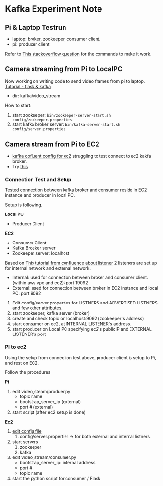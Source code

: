 # Kafka Experiment Note


## Pi & Laptop Testrun

* laptop: broker, zookeeper, consumer client.
* pi: producer client

Refer to [This stackoverflow question](https://stackoverflow.com/questions/46686690/kafka-simple-consumer-producer-setup-doesnt-work-on-different-machines-but-w) for the commands to make it work.


## Camera streaming from Pi to LocalPC
Now working on writing code to send video frames from pi to laptop.
[Tutorial - flask & kafka](https://medium.com/@kevin.michael.horan/distributed-video-streaming-with-python-and-kafka-551de69fe1dd)
- dir: kafka/video_stream

How to start: 
1. start zookeeper: ```bin/zookeeper-server-start.sh config/zookeeper.properties```
2. start kafka broker server: ```bin/kafka-server-start.sh config/server.properties```

## Camera stream from Pi to EC2
* [kafka cofluent config for ec2](https://www.confluent.io/blog/kafka-listeners-explained/)
struggling to test connect to ec2 kakfa broker. 
* Try [this](https://stackoverflow.com/questions/43565698/connecting-kafka-running-on-ec2-machine-from-my-local-machine)

### Connection Test and Setup
Tested connection between kafka broker and consumer reside in EC2 instance and producer in local PC. 

Setup is following. 

**Local PC**
* Producer Client

**EC2**
* Consumer Client
* Kafka Broeker server
* Zookeeper server: localhost

Based on [This tutorial from confluence about listener](https://www.confluent.io/blog/kafka-listeners-explained/)
2 listeners are set up for internal network and external network. 

* Internal: used for connection between broker and consumer client.(within aws vpc and ec2): port 19092
* External: used for connection between broker in EC2 instance and local PC: port 9092

1. Edit config/server.properties for LISTNERS and ADVERTISED.LISTNERS and few other attributes. 
2. start zookeeper, kafka server (broker) 
3. create and check topic on localhost:9092 (zookeeper's address)
4. start consumer on ec2, at INTERNAL LISTENER's address. 
5. start producer on Local PC specifying ec2's publicIP and EXTERNAL LISTENER's port 

### PI to ec2
Using the setup from connection test above, producer client is setup to Pi, 
and rest on EC2. 

Follow the procedures

**Pi**

1. edit video_steam/produer.py
    * topic name
    * bootstrap_server_ip (external)
    * port # (external)
2. start script (after ec2 setup is done)

**Ec2**

1. [edit config file](https://www.confluent.io/blog/kafka-listeners-explained/)
    1. config/server.propertier -> for both external and internal listners 
2. start servers
    1. zookeeper
    2. kafka
4. edit video_stream/consumer.py
    * bootstrap_server_ip: internal address
    * port # 
    * topic name
5. start the python script for consumer / Flask